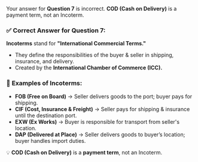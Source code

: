 Your answer for **Question 7** is incorrect. **COD (Cash on Delivery)** is a payment term, not an Incoterm.  

### ✅ **Correct Answer for Question 7:**  
**Incoterms** stand for **"International Commercial Terms."**  
- They define the responsibilities of the buyer & seller in shipping, insurance, and delivery.  
- Created by the **International Chamber of Commerce (ICC).**  

### 🔹 **Examples of Incoterms:**  
- **FOB (Free on Board)** → Seller delivers goods to the port; buyer pays for shipping.  
- **CIF (Cost, Insurance & Freight)** → Seller pays for shipping & insurance until the destination port.  
- **EXW (Ex Works)** → Buyer is responsible for transport from seller's location.  
- **DAP (Delivered at Place)** → Seller delivers goods to buyer’s location; buyer handles import duties.  

💡 **COD (Cash on Delivery)** is a **payment term**, not an Incoterm.